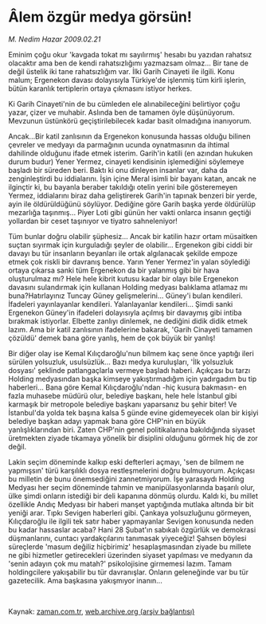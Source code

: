 # Âlem özgür  medya görsün!

*M. Nedim Hazar 2009.02.21*

<tr><td class="metin" colspan="2" style="padding-top: 20px; padding-left: 5px; padding-right: 10px;">Eminim çoğu okur 'kavgada tokat mı sayılırmış' hesabı bu yazıdan rahatsız olacaktır ama ben de kendi rahatsızlığımı yazmazsam olmaz... Bir tane de değil üstelik iki tane rahatsızlığım var. İlki Garih Cinayeti ile ilgili. Konu malum; Ergenekon davası dolayısıyla Türkiye'de işlenmiş tüm kirli işlerin, bütün karanlık tertiplerin ortaya çıkmasını istiyor herkes.</td></tr><tr><td class="metin" colspan="2" style="padding-top: 20px; padding-left: 5px; padding-right: 10px;"><p> Ki Garih Cinayeti'nin de bu cümleden ele alınabileceğini belirtiyor çoğu yazar, çizer ve muhabir. Aslında ben de tamamen öyle düşünüyorum. Mevzunun üstünkörü geçiştirilebilecek kadar basit olmadığına inanıyorum.
<p>Ancak...Bir katil zanlısının da Ergenekon konusunda hassas olduğu bilinen çevreler ve medyayı da parmağının ucunda oynatmasının da ihtimal dahilinde olduğunu ifade etmek isterim. Garih'in katili (en azından hukuken durum budur) Yener Yermez, cinayeti kendisinin işlemediğini söylemeye başladı bir süreden beri. Baktı ki onu dinleyen insanlar var, daha da zenginleştirdi bu iddialarını. İşin içine Meral isimli bir bayanı katan, ancak ne ilginçtir ki, bu bayanla beraber takıldığı otelin yerini bile gösteremeyen Yermez, iddialarını biraz daha geliştirerek Garih'in tapınak benzeri bir yerde, ayin ile öldürüldüğünü söylüyor. Dediğine göre Garih başka yerde öldürülüp mezarlığa taşınmış... Piyer Loti gibi günün her vakti onlarca insanın geçtiği yollardan bir ceset taşınıyor ve tiyatro sahneleniyor!
<p>Tüm bunlar doğru olabilir şüphesiz... Ancak bir katilin hazır ortam müsaitken suçtan sıyırmak için kurguladığı şeyler de olabilir... Ergenekon gibi ciddi bir davayı bu tür insanların beyanları ile ortak algılanacak şekilde empoze etmek çok riskli bir davranış bence. Yarın Yener Yermez'in yalan söylediği ortaya çıkarsa sanki tüm Ergenekon da bir yalanmış gibi bir hava oluşturulmaz mı? Hele hele kibrit kutusu kadar bir olayı bile Ergenekon davasını sulandırmak için kullanan Holding medyası balıklama atlamaz mı buna?Hatırlayınız Tuncay Güney gelişmelerini... Güney'i bulan kendileri. İfadeleri yayınlayanlar kendileri. Yalanlayanlar kendileri... Şimdi sanki Ergenekon Güney'in ifadeleri dolayısıyla açılmış bir davaymış gibi intiba bırakmak istiyorlar. Elbette zanlıyı dinlemek, ne dediğini didik didik etmek lazım. Ama bir katil zanlısının ifadelerine bakarak, 'Garih Cinayeti tamamen çözüldü' demek bana göre yanlış, hem de çok büyük bir yanlış!
<p>Bir diğer olay ise Kemal Kılıçdaroğlu'nun bilmem kaç sene önce yaptığı ileri sürülen yolsuzluk, usulsüzlük... Bazı medya kuruluşları, 'İlk yolsuzluk dosyası' şeklinde patlangaçlarla vermeye başladı haberi. Açıkçası bu tarzı Holding medyasından başka kimseye yakıştırmadığım için yadırgadım bu tip haberleri... Bana göre Kemal Kılıçdaroğlu'ndan -hiç kusura bakmasın- en fazla muhasebe müdürü olur, belediye başkanı, hele hele İstanbul gibi karmaşık bir metropole belediye başkanı yaparsanız bu şehir biter! Ve İstanbul'da yolda tek başına kalsa 5 günde evine gidemeyecek olan bir kişiyi belediye başkan adayı yapmak bana göre CHP'nin en büyük yanlışlıklarından biri. Zaten CHP'nin genel politikalarına bakıldığında siyaset üretmekten ziyade tıkamaya yönelik bir disiplini olduğunu görmek hiç de zor değil. 
<p>Lakin seçim döneminde kalkıp eski defterleri açmayı, 'sen de bilmem ne yapmışsın' türü karşılıklı dosya restleşmelerini doğru bulmuyorum. Açıkçası bu milletin de bunu önemsediğini zannetmiyorum. İşe yarasaydı Holding Medyası her seçim döneminde tahmin ve manipülasyonlarında başarılı olur, ülke şimdi onların istediği bir deli kapanına dönmüş olurdu. Kaldı ki, bu millet özellikle Andıç Medyası bir haberi manşet yaptığında mutlaka altında bir bit yeniği arar. Tıpkı Sevigen haberleri gibi. Çankaya yolsuzluğunu görmeyen, Kılıçdaroğlu ile ilgili tek satır haber yapmayanlar Sevigen konusunda neden bu kadar hassaslar acaba? Hani 28 Şubat'ın sabıkalı özgürlük ve demokrasi düşmanlarını, cuntacı yardakçılarını tanımasak yiyeceğiz! Şahsen böylesi süreçlerde 'masum değiliz hiçbirimiz' hesaplaşmasından ziyade bu millete ne gibi hizmetler getirecekleri üzerinden siyaset yapılması ve medyanın da 'senin adayın çok mu matah?' psikolojisine girmemesi lazım. Tamam holdingcilere yakışabilir bu tür davranışlar. Onların geleneğinde var bu tür gazetecilik. Ama başkasına yakışmıyor inanın...
<p><br/></p></p></p></p></p></p></td></tr>

Kaynak: [zaman.com.tr](http://zaman.com.tr/yazar.do?yazino=817596), [web.archive.org (arşiv bağlantısı)](http://web.archive.org/web/20090318001545/http://zaman.com.tr:80/yazar.do?yazino=817596)
